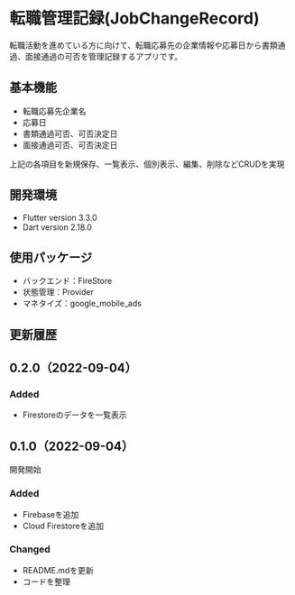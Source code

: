 # 転職管理記録(JobChangeRecord)

転職活動を進めている方に向けて、転職応募先の企業情報や応募日から書類通過、面接通過の可否を管理記録するアプリです。

## 基本機能

- 転職応募先企業名
- 応募日
- 書類通過可否、可否決定日
- 面接通過可否、可否決定日

上記の各項目を新規保存、一覧表示、個別表示、編集、削除などCRUDを実現

## 開発環境

- Flutter version 3.3.0
- Dart version 2.18.0

## 使用パッケージ

- バックエンド：FireStore
- 状態管理：Provider
- マネタイズ：google_mobile_ads

## 更新履歴

## 0.2.0（2022-09-04）
### Added
- Firestoreのデータを一覧表示
## 0.1.0（2022-09-04）
開発開始
### Added
- Firebaseを追加
- Cloud Firestoreを追加
### Changed
- README.mdを更新
- コードを整理

<!-- https://www.gitlab.jp/blog/2022/08/01/readme/ -->

